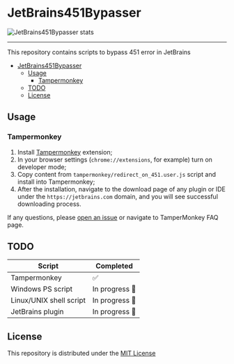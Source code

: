 # JetBrains451Bypasser

![JetBrains451Bypasser stats](https://repobeats.axiom.co/api/embed/dd3831e387cbda882cc55ea449dc4b0cad6bc69d.svg "Repobeats analytics image")

---
This repository contains scripts to bypass 451 error in JetBrains

* [JetBrains451Bypasser](#jetbrains451bypasser)
    * [Usage](#usage)
        * [Tampermonkey](#tampermonkey)
    * [TODO](#todo)
    * [License](#license)

## Usage

### Tampermonkey

1. Install [Tampermonkey](https://tampermonkey.net/) extension;
2. In your browser settings (`chrome://extensions`, for example) turn on developer mode;
3. Copy content from `tampermonkey/redirect_on_451.user.js` script and install into Tampermonkey;
4. After the installation, navigate to the download page of any plugin or IDE under the `https://jetbrains.com` domain,
   and you will see successful downloading process.

If any questions, please [open an issue](https://github.com/unurgunite/JetBrains451Bypasser/issues) or navigate to
TamperMonkey FAQ page.

## TODO

| Script                  | Completed                             |
|-------------------------|---------------------------------------|
| Tampermonkey            | :white_check_mark:                    |
| Windows PS script       | In progress :arrows_counterclockwise: |
| Linux/UNIX shell script | In progress :arrows_counterclockwise: |
| JetBrains plugin        | In progress :arrows_counterclockwise: |

## License

This repository is distributed under
the [MIT License](https://github.com/unurgunite/JetBrains451Bypasser/blob/main/LICENSE.txt)
